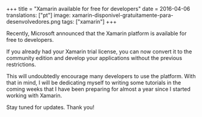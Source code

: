 +++
title = "Xamarin available for free for developers"
date = 2016-04-06
translations: ["pt"]
image: xamarin-disponivel-gratuitamente-para-desenvolvedores.png
tags: ["xamarin"]
+++

<p class="intro"><span class="dropcap">R</span>ecently, Microsoft announced that the Xamarin platform is available for free to developers.</p>

If you already had your Xamarin trial license, you can now convert it to the community edition and develop your applications without the previous restrictions.

This will undoubtedly encourage many developers to use the platform. With that in mind, I will be dedicating myself to writing some tutorials in the coming weeks that I have been preparing for almost a year since I started working with Xamarin.

Stay tuned for updates. Thank you!